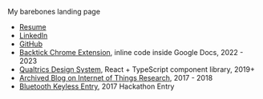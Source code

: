 My barebones landing page

- [Resume](https://resume.zachbrogan.com)
- [LinkedIn](https://linkedin.com/in/zachbrogan)
- [GitHub](https://github.com/zbrogz)
- [Backtick Chrome Extension](https://backtick.zachbrogan.com), inline code inside Google Docs, 2022 - 2023
- [Qualtrics Design System](https://designsystem.qualtrics.com/), React + TypeScript component library, 2019+
- [Archived Blog on Internet of Things Research](https://wp-archive.zachbrogan.com), 2017 - 2018
- [Bluetooth Keyless Entry](https://devpost.com/software/ble-car-key-fob), 2017 Hackathon Entry
